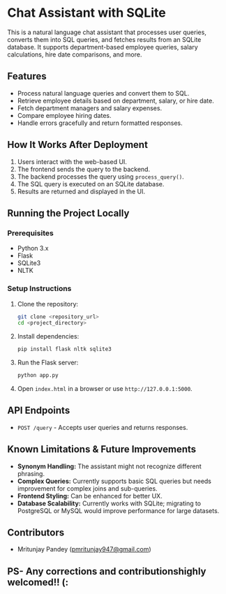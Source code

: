 # Chat Assistant with SQLite

This is a natural language chat assistant that processes user queries, converts them into SQL queries, and fetches results from an SQLite database. It supports department-based employee queries, salary calculations, hire date comparisons, and more.

## Features
- Process natural language queries and convert them to SQL.
- Retrieve employee details based on department, salary, or hire date.
- Fetch department managers and salary expenses.
- Compare employee hiring dates.
- Handle errors gracefully and return formatted responses.

## How It Works After Deployment
1. Users interact with the web-based UI.
2. The frontend sends the query to the backend.
3. The backend processes the query using `process_query()`.
4. The SQL query is executed on an SQLite database.
5. Results are returned and displayed in the UI.

## Running the Project Locally
### Prerequisites
- Python 3.x
- Flask
- SQLite3
- NLTK

### Setup Instructions
1. Clone the repository:
   ```sh
   git clone <repository_url>
   cd <project_directory>
   ```
2. Install dependencies:
   ```sh
   pip install flask nltk sqlite3
   ```
3. Run the Flask server:
   ```sh
   python app.py
   ```
4. Open `index.html` in a browser or use `http://127.0.0.1:5000`.

## API Endpoints
- `POST /query` - Accepts user queries and returns responses.

## Known Limitations & Future Improvements
- **Synonym Handling:** The assistant might not recognize different phrasing.
- **Complex Queries:** Currently supports basic SQL queries but needs improvement for complex joins and sub-queries.
- **Frontend Styling:** Can be enhanced for better UX.
- **Database Scalability:** Currently works with SQLite; migrating to PostgreSQL or MySQL would improve performance for large datasets.

## Contributors
- Mritunjay Pandey (pmritunjay947@gmail.com)

## PS- Any corrections and contributionshighly welcomed!! (:

